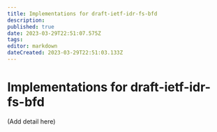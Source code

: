 ```yaml
---
title: Implementations for draft-ietf-idr-fs-bfd
description: 
published: true
date: 2023-03-29T22:51:07.575Z
tags: 
editor: markdown
dateCreated: 2023-03-29T22:51:03.133Z
---
```


# Implementations for draft-ietf-idr-fs-bfd

(Add detail here) 